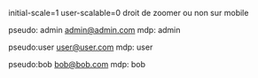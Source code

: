initial-scale=1
user-scalable=0  droit de zoomer ou non sur mobile

pseudo: admin
admin@admin.com
mdp: admin

pseudo:user
user@user.com
mdp: user

pseudo:bob
bob@bob.com
mdp: bob
